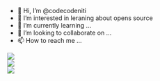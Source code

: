 - 👋 Hi, I’m @codecodeniti
- 👀 I’m interested in leraning about opens source
- 🌱 I’m currently learning ...
- 💞️ I’m looking to collaborate on ...
- 📫 How to reach me ...

<!---
codecodeniti/codecodeniti is a ✨ special ✨ repository because its `README.md` (this file) appears on your GitHub profile.
You can click the Preview link to take a look at your changes.
--->

<a href="https://github.com/roxiomontes">
  <img align="center" src="https://github-readme-streak-stats.herokuapp.com/?user=roxiomontes&theme=material-palenight" />
</a><br>
<a href="https://github.com/roxiomontes">
  <img align="center" src="https://github-readme-stats.vercel.app/api?username=roxiomontes&show_icons=true&theme=material-palenight" />
</a><br>
<a href="https://github.com/roxiomontes">
  <img align="center" src="https://github-readme-stats.vercel.app/api/top-langs/?username=roxiomontes&layout=compact&theme=material-palenight" />
</a><br>

